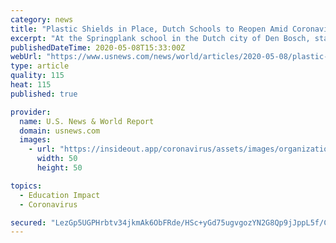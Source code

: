 ```yaml
---
category: news
title: "Plastic Shields in Place, Dutch Schools to Reopen Amid Coronavirus"
excerpt: "At the Springplank school in the Dutch city of Den Bosch, staff have installed plastic shields around students' desks and disinfectant gel dispensers at the doorways as part of preparations to reopen amid the country's coronavirus outbreak."
publishedDateTime: 2020-05-08T15:33:00Z
webUrl: "https://www.usnews.com/news/world/articles/2020-05-08/plastic-shields-in-place-dutch-schools-to-reopen-amid-coronavirus"
type: article
quality: 115
heat: 115
published: true

provider:
  name: U.S. News & World Report
  domain: usnews.com
  images:
    - url: "https://insideout.app/coronavirus/assets/images/organizations/usnews.com-50x50.jpg"
      width: 50
      height: 50

topics:
  - Education Impact
  - Coronavirus

secured: "LezGp5UGPHrbtv34jkmAk6ObFRde/HSc+yGd75ugvgozYN2G8Qp9jJppL5f/CanXYtCWnMy5wsrSFkjvO+rvUJBQ6A549KIfERVv9sqKTlmsvLWa8ISlu0hRiSK9z2WYeld3ZrLNEKrGd8nTFDhPmipncrVtUl7GHjN7nRuuhpQeWOLysZy4592XDDPtwHuAaPfVixIWFazq4HNALk5o5fROmRue6OmhjUUMWLdbISJwwBuFp+NkLG06Ps6CqOJmSpyXTP2NdWLCjq3n8LLQGvoNnGz1cnw+QT4hDd0GeaNP1er61D5kiTM9qC3TEmihUMklf2IWtPSDnIDav4LpEIKsEtBWg8WRdS08n7IbnRQXTHvC6zjvcWKGA/filmaVVwOC1UL1hFUDFeM+2iTZtLTT4FWfUziOQ3plymKlNSBOmE5TiC1+BZI/JJGyvZTG6G1j4UAqXIl8CIBWSfNbD3v+D9HqUkg0aIkentScoAw=;XjoygShhrJd57TxsXrrMpQ=="
---
```


